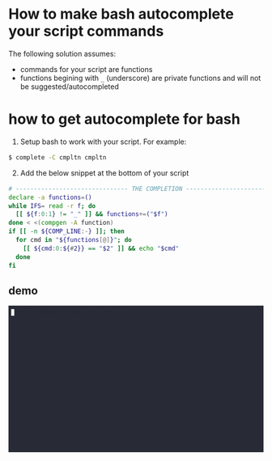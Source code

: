 # How to make bash autocomplete your script commands

The following solution assumes:

- commands for your script are functions
- functions begining with `_` (underscore) are private functions and will not be suggested/autocompleted

# how to get autocomplete for bash

1. Setup bash to work with your script. For example:

```bash
$ complete -C cmpltn cmpltn
```

2. Add the below snippet at the bottom of your script

```bash
# ------------------------------- THE COMPLETION --------------------------------
declare -a functions=()
while IFS= read -r f; do
  [[ ${f:0:1} != "_" ]] && functions+=("$f")
done < <(compgen -A function)
if [[ -n ${COMP_LINE:-} ]]; then
  for cmd in "${functions[@]}"; do
    [[ ${cmd:0:${#2}} == "$2" ]] && echo "$cmd"
  done
fi
```


## demo

![how-to-make-bash-autocomplete-your-script-commands-20221026-2012.gif](how-to-make-bash-autocomplete-your-script-commands-20221026-2012.gif)
